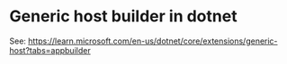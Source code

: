# Generic host builder in dotnet

See: https://learn.microsoft.com/en-us/dotnet/core/extensions/generic-host?tabs=appbuilder